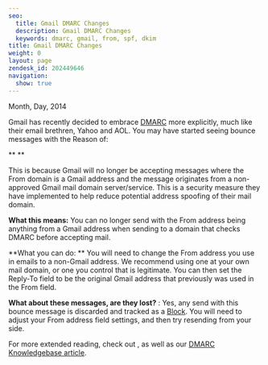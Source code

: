 ```yaml
---
seo:
  title: Gmail DMARC Changes
  description: Gmail DMARC Changes
  keywords: dmarc, gmail, from, spf, dkim
title: Gmail DMARC Changes
weight: 0
layout: page
zendesk_id: 202449646
navigation:
  show: true
---
```


Month, Day, 2014

Gmail has recently decided to embrace  [DMARC](http://sendgrid.com/blog/dmarc-domain-based-message-authentication-reporting-conformance/) more explicitly, much like their email brethren, Yahoo and AOL. You may have started seeing bounce messages with the Reason of:

**<NDR GOES HERE > **

This is because Gmail will no longer be accepting messages where the From domain is a Gmail address and the message originates from a non-approved Gmail mail domain server/service. This is a security measure they have implemented to help reduce potential address spoofing of their mail domain. 

 

**What this means:**  You can no longer send with the From address being anything from a Gmail address when sending to a domain that checks DMARC before accepting mail. 

**What you can do: ** You will need to change the From address you use in emails to a non-Gmail address. We recommend using one at your own mail domain, or one you control that is legitimate. You can then set the Reply-To field to be the original Gmail address that previously was used in the From field. 

**What about these messages, are they lost?** : Yes, any send with this bounce message is discarded and tracked as a  [Block](http://sendgrid.com/blocks). You will need to adjust your From address field settings, and then try resending from your side.

 

For more extended reading, check out <LINK GOES HERE>, as well as our  [DMARC Knowledgebase article](https://sendgrid.zendesk.com/hc/en-us/articles/200182958-Everything-about-DMARC-).
